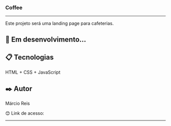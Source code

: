 ### Coffee

---

Este projeto será uma landing page para cafeterias.

## 🚀 Em desenvolvimento...

## 📋 Tecnologias
HTML + CSS + JavaScript

## ✒️ Autor
Márcio Reis

😊 Link de acesso: 


---
